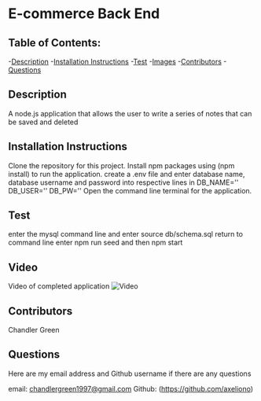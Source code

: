 # E-commerce Back End

## Table of Contents:

-[Description](#description)
-[Installation Instructions](#installation-instructions)
-[Test](#test)
-[Images](#images)
-[Contributors](#contributors)
-[Questions](#questions)

## Description

A node.js application that allows the user to write a series of notes that can be saved and deleted

## Installation Instructions

Clone the repository for this project. 
Install npm packages using (npm install) to run the application.
create a .env file and enter database name, database username and password into respective lines in 
DB_NAME=''
DB_USER=''
DB_PW=''
Open the command line terminal for the application.

## Test
enter the mysql command line and enter source db/schema.sql
return to command line 
enter npm run seed and then npm start

## Video

Video of completed application
![Video](./Develop/public/assets/images/note-taker-pic.jpg)

## Contributors

Chandler Green

## Questions

Here are my email address and Github username if there are any questions

email: chandlergreen1997@gmail.com
Github: (https://github.com/axeliono)
